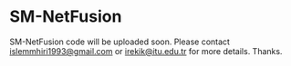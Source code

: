 # SM-NetFusion
SM-NetFusion code will be uploaded soon. Please contact islemmhiri1993@gmail.com or irekik@itu.edu.tr for more details. Thanks.
